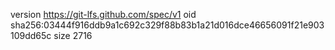 version https://git-lfs.github.com/spec/v1
oid sha256:03444f916ddb9a1c692c329f88b83b1a21d016dce46656091f21e903109dd65c
size 2716
